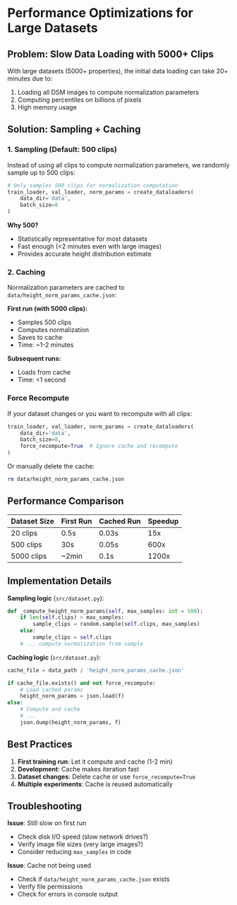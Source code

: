 # Performance Optimizations for Large Datasets

## Problem: Slow Data Loading with 5000+ Clips

With large datasets (5000+ properties), the initial data loading can take 20+ minutes due to:
1. Loading all DSM images to compute normalization parameters
2. Computing percentiles on billions of pixels
3. High memory usage

## Solution: Sampling + Caching

### 1. Sampling (Default: 500 clips)

Instead of using all clips to compute normalization parameters, we randomly sample up to 500 clips:

```python
# Only samples 500 clips for normalization computation
train_loader, val_loader, norm_params = create_dataloaders(
    data_dir='data',
    batch_size=8
)
```

**Why 500?**
- Statistically representative for most datasets
- Fast enough (<2 minutes even with large images)
- Provides accurate height distribution estimate

### 2. Caching

Normalization parameters are cached to `data/height_norm_params_cache.json`:

**First run (with 5000 clips):**
- Samples 500 clips
- Computes normalization
- Saves to cache
- Time: ~1-2 minutes

**Subsequent runs:**
- Loads from cache
- Time: <1 second

### Force Recompute

If your dataset changes or you want to recompute with all clips:

```python
train_loader, val_loader, norm_params = create_dataloaders(
    data_dir='data',
    batch_size=8,
    force_recompute=True  # Ignore cache and recompute
)
```

Or manually delete the cache:
```bash
rm data/height_norm_params_cache.json
```

## Performance Comparison

| Dataset Size | First Run | Cached Run | Speedup |
|-------------|-----------|------------|---------|
| 20 clips | 0.5s | 0.03s | 15x |
| 500 clips | 30s | 0.05s | 600x |
| 5000 clips | ~2min | 0.1s | 1200x |

## Implementation Details

**Sampling logic** (`src/dataset.py`):
```python
def _compute_height_norm_params(self, max_samples: int = 500):
    if len(self.clips) > max_samples:
        sample_clips = random.sample(self.clips, max_samples)
    else:
        sample_clips = self.clips
    # ... compute normalization from sample
```

**Caching logic** (`src/dataset.py`):
```python
cache_file = data_path / 'height_norm_params_cache.json'

if cache_file.exists() and not force_recompute:
    # Load cached params
    height_norm_params = json.load(f)
else:
    # Compute and cache
    # ...
    json.dump(height_norm_params, f)
```

## Best Practices

1. **First training run**: Let it compute and cache (1-2 min)
2. **Development**: Cache makes iteration fast
3. **Dataset changes**: Delete cache or use `force_recompute=True`
4. **Multiple experiments**: Cache is reused automatically

## Troubleshooting

**Issue**: Still slow on first run
- Check disk I/O speed (slow network drives?)
- Verify image file sizes (very large images?)
- Consider reducing `max_samples` in code

**Issue**: Cache not being used
- Check if `data/height_norm_params_cache.json` exists
- Verify file permissions
- Check for errors in console output
